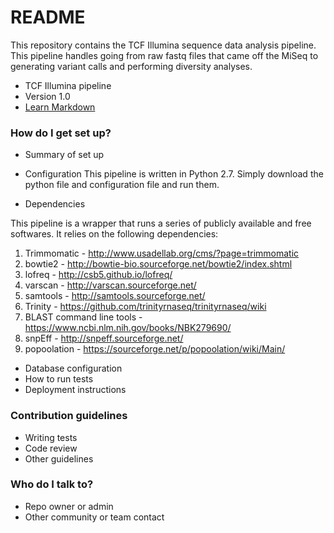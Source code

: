 # README #

This repository contains the TCF Illumina sequence data analysis pipeline. This pipeline handles going from raw fastq files that came off the MiSeq to generating variant calls and performing diversity analyses. 

* TCF Illumina pipeline
* Version 1.0
* [Learn Markdown](https://bitbucket.org/tutorials/markdowndemo)

### How do I get set up? ###

* Summary of set up
* Configuration
This pipeline is written in Python 2.7. Simply download the python file and configuration file and run them. 

* Dependencies

This pipeline is a wrapper that runs a series of publicly available and free softwares. It relies on the following dependencies: 

1. Trimmomatic - http://www.usadellab.org/cms/?page=trimmomatic
2. bowtie2 - http://bowtie-bio.sourceforge.net/bowtie2/index.shtml
3. lofreq - http://csb5.github.io/lofreq/
4. varscan - http://varscan.sourceforge.net/
5. samtools - http://samtools.sourceforge.net/
6. Trinity - https://github.com/trinityrnaseq/trinityrnaseq/wiki
7. BLAST command line tools - https://www.ncbi.nlm.nih.gov/books/NBK279690/
8. snpEff - http://snpeff.sourceforge.net/
9. popoolation - https://sourceforge.net/p/popoolation/wiki/Main/
* Database configuration
* How to run tests
* Deployment instructions

### Contribution guidelines ###

* Writing tests
* Code review
* Other guidelines

### Who do I talk to? ###

* Repo owner or admin
* Other community or team contact